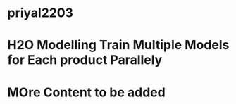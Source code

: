 # priyal2203

# H2O Modelling Train Multiple Models for Each product Parallely   
# MOre Content to be added 
